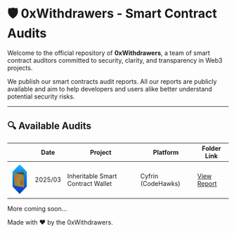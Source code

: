 # 🛡️ 0xWithdrawers - Smart Contract Audits

Welcome to the official repository of **0xWithdrawers**, a team of smart contract auditors committed to security, clarity, and transparency in Web3 projects.

We publish our smart contracts audit reports.
All our reports are publicly available and aim to help developers and users alike better understand potential security risks.

---

## 🔍 Available Audits

| | Date | Project | Platform | Folder Link |
|----|-------|---------|----------|-------------|
|<img src="./images/inheritable-smart-contract-wallet.webp" width="75" height="75"> | 2025/03    | Inheritable Smart Contract Wallet      | Cyfrin (CodeHawks) | [View Report](./2025/03/inheritable-smart-contract-wallet) |

More coming soon...

Made with ❤️ by the 0xWithdrawers.
